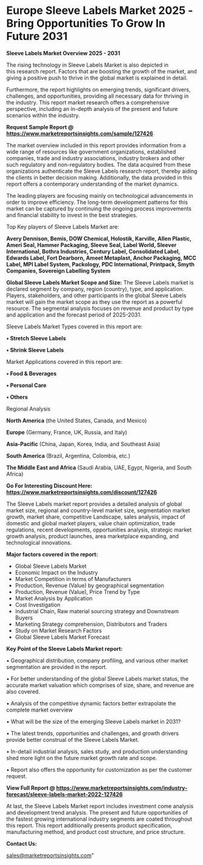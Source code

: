  # Europe Sleeve Labels Market 2025 -Bring Opportunities To Grow In Future 2031

<Strong> Sleeve Labels Market Overview 2025 - 2031</strong>

The rising technology in Sleeve Labels Market is also depicted in this research report. Factors that are boosting the growth of the market, and giving a positive push to thrive in the global market is explained in detail.

Furthermore, the report highlights on emerging trends, significant drivers, challenges, and opportunities, providing all necessary data for thriving in the industry. This report market research offers a comprehensive perspective, including an in-depth analysis of the present and future scenarios within the industry.

<strong>Request Sample Report @ <a href=https://www.marketreportsinsights.com/sample/127426>https://www.marketreportsinsights.com/sample/127426</a></strong>

The market overview included in this report provides information from a wide range of resources like government organizations, established companies, trade and industry associations, industry brokers and other such regulatory and non-regulatory bodies. The data acquired from these organizations authenticate the Sleeve Labels research report, thereby aiding the clients in better decision making. Additionally, the data provided in this report offers a contemporary understanding of the market dynamics.

The leading players are focusing mainly on technological advancements in order to improve efficiency. The long-term development patterns for this market can be captured by continuing the ongoing process improvements and financial stability to invest in the best strategies.

Top Key players of Sleeve Labels Market are:

<strong>Avery Dennison, Bemis, DOW Chemical, Holostik, Karville, Allen Plastic, Ameri Seal, Hammer Packaging, Sleeve Seal, Label World, Sleever International, Bothra Industries, Century Label, Consolidated Label, Edwards Label, Fort Dearborn, Ameet Metaplast, Anchor Packaging, MCC Label, MPI Label System, Packology, PDC International, Printpack, Smyth Companies, Sovereign Labelling System</strong>

<strong><b>Global Sleeve Labels Market Scope and Size:</b></strong>
The Sleeve Labels market is declared segment by company, region (country), type, and application. Players, stakeholders, and other participants in the global Sleeve Labels market will gain the market scope as they use the report as a powerful resource. The segmental analysis focuses on revenue and product by type and application and the forecast period of 2025-2031.

Sleeve Labels Market Types covered in this report are:

<strong>• Stretch Sleeve Labels

• Shrink Sleeve Labels</strong>

Market Applications covered in this report are:

<strong>• Food & Beverages

• Personal Care

• Others</strong> 

Regional Analysis

<strong>North America</strong> (the United States, Canada, and Mexico)

<strong>Europe</strong> (Germany, France, UK, Russia, and Italy)

<strong>Asia-Pacific</strong> (China, Japan, Korea, India, and Southeast Asia)

<strong>South America</strong> (Brazil, Argentina, Colombia, etc.)

<strong>The Middle East and Africa</strong> (Saudi Arabia, UAE, Egypt, Nigeria, and South Africa)

<strong>Go For Interesting Discount Here: <a href=https://www.marketreportsinsights.com/discount/127426>https://www.marketreportsinsights.com/discount/127426</a></strong>

The Sleeve Labels market report provides a detailed analysis of global market size, regional and country-level market size, segmentation market growth, market share, competitive Landscape, sales analysis, impact of domestic and global market players, value chain optimization, trade regulations, recent developments, opportunities analysis, strategic market growth analysis, product launches, area marketplace expanding, and technological innovations.

<strong><b>Major factors covered in the report:</b></strong>
<ul>
  <li>Global Sleeve Labels Market </li>
  <li>Economic Impact on the Industry</li>
  <li>Market Competition in terms of Manufacturers</li>
  <li>Production, Revenue (Value) by geographical segmentation</li>
  <li>Production, Revenue (Value), Price Trend by Type</li>
  <li>Market Analysis by Application</li>
  <li>Cost Investigation</li>
  <li>Industrial Chain, Raw material sourcing strategy and Downstream Buyers</li>
  <li>Marketing Strategy comprehension, Distributors and Traders</li>
  <li>Study on Market Research Factors</li>
  <li>Global Sleeve Labels Market Forecast</li>
</ul>

<strong><b>Key Point of the Sleeve Labels Market report:</b></strong>

• Geographical distribution, company profiling, and various other market segmentation are provided in the report.

• For better understanding of the global Sleeve Labels market status, the accurate market valuation which comprises of size, share, and revenue are also covered.

• Analysis of the competitive dynamic factors better extrapolate the complete market overview

• What will be the size of the emerging Sleeve Labels market in 2031?

• The latest trends, opportunities and challenges, and growth drivers provide better construal of the Sleeve Labels Market.

• In-detail industrial analysis, sales study, and production understanding shed more light on the future market growth rate and scope.

• Report also offers the opportunity for customization as per the customer request.

<strong><b>View Full Report @ <a href=https://www.marketreportsinsights.com/industry-forecast/sleeve-labels-market-2022-127426>https://www.marketreportsinsights.com/industry-forecast/sleeve-labels-market-2022-127426</a></b></strong>


At last, the Sleeve Labels Market report includes investment come analysis and development trend analysis. The present and future opportunities of the fastest growing international industry segments are coated throughout this report. This report additionally presents product specification, manufacturing method, and product cost structure, and price structure.

<strong>Contact Us:</strong>

sales@marketreportsinsights.com"
